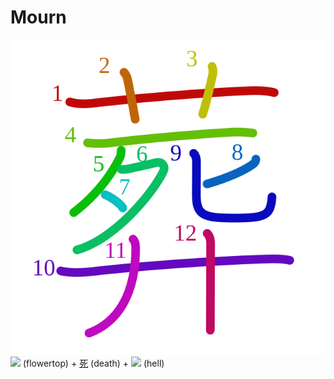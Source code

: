 # Mourn
![葬](../kanji-colorize/846c.svg)
![](http://www.kanjidamage.com/assets/radsmall/flower-303d55c2aa8534ab3d1d8290588d7c1462971c974af29d9210696326646feb14.jpg) (flowertop) + [死](死.md) (death) + ![](http://www.kanjidamage.com/assets/radsmall/hell-4dadca95c35e3d3e24cb8b6728dc3b3311a634079918cd2097ddfa7720fcfd03.jpg) (hell)